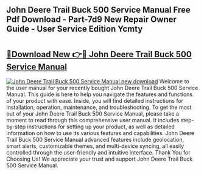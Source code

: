## John Deere Trail Buck 500 Service Manual Free Pdf Download - Part-7d9 New Repair Owner Guide - User Service Edition Ycmty

# <h2><a href="http://bc9100.oget.top/?id=John+Deere+Trail+Buck+500+Service+Manual">🔗Download New 👉🔴 John Deere Trail Buck 500 Service Manual</a></h2>

[![John Deere Trail Buck 500 Service Manual new download](https://i.imgur.com/5g1atiW.png)](http://bc9100.oget.top/?id=John+Deere+Trail+Buck+500+Service+Manual)
Welcome to the user manual for your recently bought John Deere Trail Buck 500 Service Manual. This guide is here to help you navigate the features and functions of your product with ease. Inside, you will find detailed instructions for installation, operation, maintenance, and troubleshooting. To get the most out of your John Deere Trail Buck 500 Service Manual, please take a moment to read through this comprehensive user manual. It includes step-by-step instructions for setting up your product, as well as detailed information on how to use its various features and capabilities. John Deere Trail Buck 500 Service Manual advanced features include geolocation, smart alerts, customizable themes, and multi-device syncing, all easily controlled through the user-friendly and intuitive interface. Thank You for Choosing Us! We appreciate your trust and support John Deere Trail Buck 500 Service Manual.
